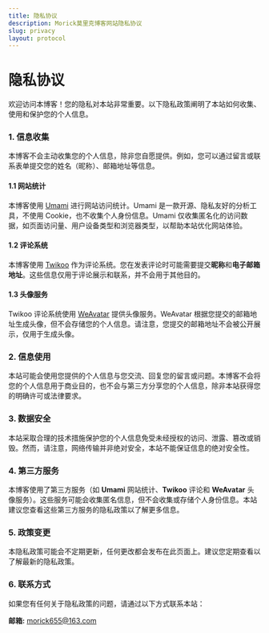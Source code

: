 ```yaml
---
title: 隐私协议
description: Morick莫里克博客网站隐私协议
slug: privacy
layout: protocol
---
```

# 隐私协议

欢迎访问本博客！您的隐私对本站非常重要。以下隐私政策阐明了本站如何收集、使用和保护您的个人信息。

### 1. 信息收集
本博客不会主动收集您的个人信息，除非您自愿提供。例如，您可以通过留言或联系表单提交您的姓名（昵称）、邮箱地址等信息。

#### 1.1 网站统计
本博客使用 [Umami](https://umami.is/) 进行网站访问统计。Umami 是一款开源、隐私友好的分析工具，不使用 Cookie，也不收集个人身份信息。Umami 仅收集匿名化的访问数据，如页面访问量、用户设备类型和浏览器类型，以帮助本站优化网站体验。

#### 1.2 评论系统
本博客使用 [Twikoo](https://twikoo.js.org/) 作为评论系统。您在发表评论时可能需要提交**昵称**和**电子邮箱地址**。这些信息仅用于评论展示和联系，并不会用于其他目的。

#### 1.3 头像服务
Twikoo 评论系统使用 [WeAvatar](https://weavatar.js.org/) 提供头像服务。WeAvatar 根据您提交的邮箱地址生成头像，但不会存储您的个人信息。请注意，您提交的邮箱地址不会被公开展示，仅用于生成头像。

### 2. 信息使用
本站可能会使用您提供的个人信息与您交流、回复您的留言或问题。本博客不会将您的个人信息用于商业目的，也不会与第三方分享您的个人信息，除非本站获得您的明确许可或法律要求。

### 3. 数据安全
本站采取合理的技术措施保护您的个人信息免受未经授权的访问、泄露、篡改或销毁。然而，请注意，网络传输并非绝对安全，本站不能保证信息的绝对安全性。

### 4. 第三方服务
本博客使用了第三方服务（如 **Umami** 网站统计、**Twikoo** 评论和 **WeAvatar** 头像服务）。这些服务可能会收集匿名信息，但不会收集或存储个人身份信息。本站建议您查看这些第三方服务的隐私政策以了解更多信息。

### 5. 政策变更
本隐私政策可能会不定期更新，任何更改都会发布在此页面上。建议您定期查看以了解最新的隐私政策。

### 6. 联系方式
如果您有任何关于隐私政策的问题，请通过以下方式联系本站：

**邮箱:** [morick655@163.com](mailto:morick655@163.com)
